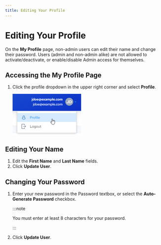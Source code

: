 ```yaml
---
title: Editing Your Profile
---
```


# Editing Your Profile

On the **My Profile** page, non-admin users can edit their name and change their password. Users (admin and non-admin alike) are not allowed to activate/deactivate, or enable/disable Admin access for themselves.

## Accessing the My Profile Page

1. Click the profile dropdown in the upper right corner and select **Profile**.

   ![Profile Dropdown](/img/profile-dropdown.png)

## Editing Your Name

1. Edit the **First Name** and **Last Name** fields.
2. Click **Update User**.

## Changing Your Password

1. Enter your new password in the Password textbox, or select the **Auto-Generate Password** checkbox.

   :::note

      You must enter at least 8 characters for your password.

   :::

2. Click **Update User**.

